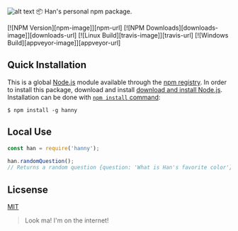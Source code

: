 ![alt text](https://raw.githubusercontent.com/hanywang2/hanny/master/img/hanny.png "Logo Title Text 1")
📦 Han's personal npm package.

[![NPM Version][npm-image]][npm-url]
[![NPM Downloads][downloads-image]][downloads-url]
[![Linux Build][travis-image]][travis-url]
[![Windows Build][appveyor-image]][appveyor-url]
  
## Quick Installation
This is a global [Node.js](https://nodejs.org/en/) module available through the [npm registry](https://www.npmjs.com/).
In order to install this package, download and install [download and install Node.js](https://nodejs.org/en/download/).
Installation can be done with [`npm install` command](https://docs.npmjs.com/getting-started/installing-npm-packages-locally):
```
$ npm install -g hanny
```

## Local Use
```JavaScript
const han = require('hanny');

han.randomQuestion();
// Returns a random question {question: 'What is Han's favorite color'}
```

## Licsense
[MIT](LICENSE)

> Look ma! I'm on the internet!

